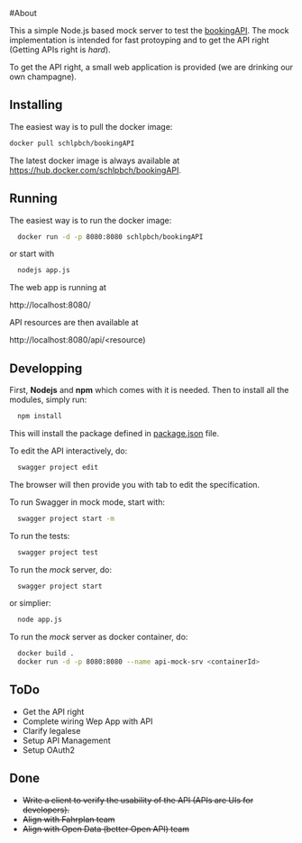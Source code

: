 #About

This a simple Node.js based mock server to test the [bookingAPI](api/swagger/swagger.yaml). The mock implementation is intended for fast protoyping and to get the API right (Getting APIs right is *hard*).

To get the API right, a small web application is provided (we are drinking our own champagne).

## Installing
The easiest way is to pull the docker image:

```bash
docker pull schlpbch/bookingAPI
```
The latest docker image is always available at https://hub.docker.com/schlpbch/bookingAPI.

## Running 
The easiest way is to run the docker image:

```bash
  docker run -d -p 8080:8080 schlpbch/bookingAPI
```

or start with

```bash
  nodejs app.js
```
The web app is running at

http://localhost:8080/

API resources are then available at 

http://localhost:8080/api/<resource)


## Developping
First, **Nodejs** and **npm** which comes with it is needed. Then to install all the modules, simply run:

```bash
  npm install
```

This will install the package defined in [package.json](package.json) file.

To edit the API interactively, do:

```bash
  swagger project edit
```

The browser will then provide you with tab to edit the specification.

To run Swagger in mock mode, start with:


```bash
  swagger project start -m
```

To run the tests:


```bash
  swagger project test
```

To run the *mock* server, do:


```bash
  swagger project start
```

or simplier:

```bash
  node app.js
```

To run the *mock* server as docker container, do:

```bash
  docker build .
  docker run -d -p 8080:8080 --name api-mock-srv <containerId>
```

## ToDo
- Get the API right
- Complete wiring Wep App with API
- Clarify legalese
- Setup API Management
- Setup OAuth2

## Done
- <del>Write a client to verify the usability of the API (APIs are UIs for developers).</del>
- <del>Align with Fahrplan team</del>
- <del>Align with Open Data (better Open API) team<del>
